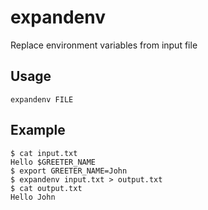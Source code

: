 # expandenv

Replace environment variables from input file

## Usage
`expandenv FILE`

## Example

```
$ cat input.txt
Hello $GREETER_NAME
$ export GREETER_NAME=John
$ expandenv input.txt > output.txt
$ cat output.txt
Hello John
```
